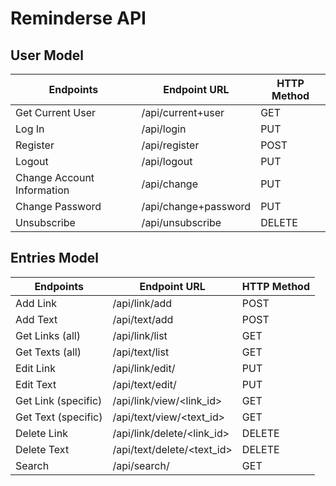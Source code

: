 # Reminderse API


## User Model

| Endpoints                  | Endpoint URL         | HTTP Method |
|----------------------------|----------------------|-------------|
| Get Current User           | /api/current+user    | GET         |
| Log In                     | /api/login           | PUT         |
| Register                   | /api/register        | POST        |
| Logout                     | /api/logout          | PUT         |
| Change Account Information | /api/change          | PUT         |
| Change Password            | /api/change+password | PUT         |
| Unsubscribe                | /api/unsubscribe     | DELETE      |

## Entries Model

| Endpoints           | Endpoint URL               | HTTP Method |
|---------------------|----------------------------|-------------|
| Add Link            | /api/link/add              | POST        |
| Add Text            | /api/text/add              | POST        |
| Get Links (all)     | /api/link/list             | GET         |
| Get Texts (all)     | /api/text/list             | GET         |
| Edit Link           | /api/link/edit/            | PUT         |
| Edit Text           | /api/text/edit/            | PUT         |
| Get Link (specific) | /api/link/view/<link_id>   | GET         |
| Get Text (specific) | /api/text/view/<text_id>   | GET         |
| Delete Link         | /api/link/delete/<link_id> | DELETE      |
| Delete Text         | /api/text/delete/<text_id> | DELETE      |
| Search              | /api/search/<query>        | GET         |
